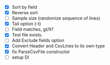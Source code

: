 - [x] Sort by field
- [x] Reverse sort
- [ ] Sample size (randomize sequence of lines)
- [x] Tail option (-t)
- [ ] Field matches, gt/lt?
- [x] Test file exists.
- [ ] Add Exclude fields option
- [x] Convert Header and CsvLines to its own type
- [x] fix ParseCsvFile constructor
- [ ] setup DI
